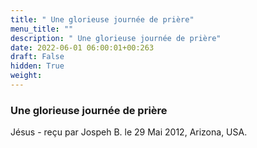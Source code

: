 ```yaml
---
title: " Une glorieuse journée de prière"
menu_title: ""
description: " Une glorieuse journée de prière"
date: 2022-06-01 06:00:01+00:263
draft: False
hidden: True
weight:
---
```

###  Une glorieuse journée de prière

Jésus - reçu par Jospeh B. le 29 Mai 2012, Arizona, USA.



